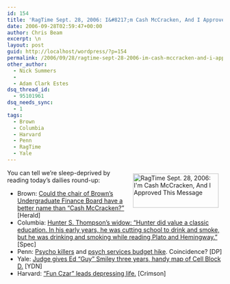 ```yaml
---
id: 154
title: 'RagTime Sept. 28, 2006: I&#8217;m Cash McCracken, And I Approved This Message'
date: 2006-09-28T02:59:47+00:00
author: Chris Beam
excerpt: \n
layout: post
guid: http://localhost/wordpress/?p=154
permalink: /2006/09/28/ragtime-sept-28-2006-im-cash-mccracken-and-i-approved-this-message/
other_author:
  - Nick Summers
  - 
  - Adam Clark Estes
dsq_thread_id:
  - 95101961
dsq_needs_sync:
  - 1
tags:
  - Brown
  - Columbia
  - Harvard
  - Penn
  - RagTime
  - Yale
---
```

[<img width="200" vspace="10" hspace="10" height="80" border="0" align="right" src="http://www.ivygateblog.com/wp-content/uploads/2006/09/ragtime.jpg" alt="RagTime Sept. 28, 2006: I'm Cash McCracken, And I Approved This Message" />](http://www.ivygateblog.com/tags/ragtime/)You can tell we&#8217;re sleep-deprived by reading today&#8217;s dailies round-up:

  * Brown: [Could the chair of Brown&#8217;s Undergraduate Finance Board have a better name than &#8220;Cash McCracken?&#8221;](http://media.www.browndailyherald.com/media/storage/paper472/news/2006/09/28/CampusNews/Btv-Static.Expected.To.Clear.Up.Soon-2313922.shtml?sourcedomain=www.browndailyherald.com&MIIHost=media.collegepublisher.com) [Herald]
  * Columbia: [Hunter S. Thompson&#8217;s widow: &#8220;Hunter did value a classic education. In his early years, he was cutting school to drink and smoke, but he was drinking and smoking while reading Plato and Hemingway.&#8221;](http://www.columbiaspectator.com/media/storage/paper865/news/2006/09/28/News/Hunter.S.Thompsons.Legend.Lives.On-2314082-page2.shtml?norewrite200609280803&sourcedomain=www.columbiaspectator.com) [Spec]
  * Penn: [Psycho killers](http://media.www.dailypennsylvanian.com/media/storage/paper882/news/2006/09/28/News/Student.Murder.Trial.Forensic.Evidence.Cant.Pin.Defendant-2313949.shtml?sourcedomain=www.dailypennsylvanian.com&MIIHost=media.collegepublisher.com) and [psych services budget hike](http://media.www.dailypennsylvanian.com/media/storage/paper882/news/2006/09/28/News/Funding.For.Psych.Services.Gets.Hike-2313954.shtml?sourcedomain=www.dailypennsylvanian.com&MIIHost=media.collegepublisher.com). Coincidence? [DP]
  * Yale: [Judge gives Ed &#8220;Guy&#8221; Smiley three years, handy map of Cell Block D.](http://www.yaledailynews.com/Article.aspx?ArticleID=33440) [YDN]
  * Harvard: [&#8220;Fun Czar&#8221; leads depressing life.](http://www.thecrimson.com/article.aspx?ref=514541) [Crimson]